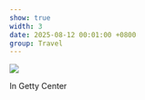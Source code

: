 ```yaml
---
show: true
width: 3
date: 2025-08-12 00:01:00 +0800
group: Travel
---
```

<div>
<img src="{{ 'assets/images/etc/meow1.jpg' | relative_url }}" class="img-fluid rounded-xl" >
  <div class="card-body">
    <p class="card-text">
      In Getty Center
    </p>
  </div>
</div>